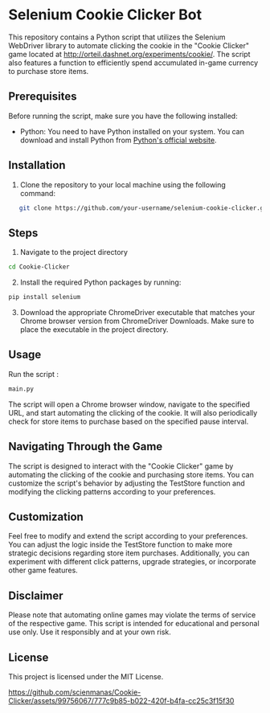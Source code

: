 # Selenium Cookie Clicker Bot

This repository contains a Python script that utilizes the Selenium WebDriver library to automate clicking the cookie in the "Cookie Clicker" game located at http://orteil.dashnet.org/experiments/cookie/. The script also features a function to efficiently spend accumulated in-game currency to purchase store items.

## Prerequisites

Before running the script, make sure you have the following installed:

- Python: You need to have Python installed on your system. You can download and install Python from [Python's official website](https://www.python.org/downloads/).

## Installation

1. Clone the repository to your local machine using the following command:

```bash
   git clone https://github.com/your-username/selenium-cookie-clicker.git
```

## Steps

1. Navigate to the project directory
```bash
cd Cookie-Clicker
```
2. Install the required Python packages by running:
```bash
pip install selenium
```
3. Download the appropriate ChromeDriver executable that matches your Chrome browser version from ChromeDriver Downloads. Make sure to place the executable in the project directory.

## Usage 
Run the script :
```bash
main.py
```
The script will open a Chrome browser window, navigate to the specified URL, and start automating the clicking of the cookie. It will also periodically check for store items to purchase based on the specified pause interval.

## Navigating Through the Game
The script is designed to interact with the "Cookie Clicker" game by automating the clicking of the cookie and purchasing store items. You can customize the script's behavior by adjusting the TestStore function and modifying the clicking patterns according to your preferences.

## Customization
Feel free to modify and extend the script according to your preferences. You can adjust the logic inside the TestStore function to make more strategic decisions regarding store item purchases. Additionally, you can experiment with different click patterns, upgrade strategies, or incorporate other game features.

## Disclaimer
Please note that automating online games may violate the terms of service of the respective game. This script is intended for educational and personal use only. Use it responsibly and at your own risk.

## License
This project is licensed under the MIT License.


https://github.com/scienmanas/Cookie-Clicker/assets/99756067/777c9b85-b022-420f-b4fa-cc25c3f15f30

